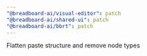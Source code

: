 ```yaml
---
"@breadboard-ai/visual-editor": patch
"@breadboard-ai/shared-ui": patch
"@breadboard-ai/bbrt": patch
---
```


Flatten paste structure and remove node types
